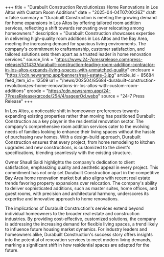 +++
title = "Durabuilt Construction Revolutionizes Home Renovations in Los Altos with Custom Room Additions"
date = "2025-04-04T07:00:26Z"
draft = false
summary = "Durabuilt Construction is meeting the growing demand for home expansions in Los Altos by offering tailored room addition services, reflecting a shift towards renovating over relocating among homeowners."
description = "Durabuilt Construction showcases expertise in delivering high-quality room additions in Los Altos and the Bay Area, meeting the increasing demand for spacious living environments. The company's commitment to craftsmanship, customer satisfaction, and tailored solutions sets them apart as a trusted leader in home renovation services."
source_link = "https://www.24-7pressrelease.com/press-release/521433/durabuilt-construction-leading-room-addition-contractor-in-los-altos-expands-living-spaces-with-unmatched-quality"
enclosure = "https://cdn.newsramp.app/banners/real-estate-3.jpg"
article_id = 85684
feed_item_id = 12509
url = "/news/202504/85684-durabuilt-construction-revolutionizes-home-renovations-in-los-altos-with-custom-room-additions"
qrcode = "https://cdn.newsramp.app/24-7PressRelease/qrcode/254/4/sageerOd.webp"
source = "24-7 Press Release"
+++

<p>In Los Altos, a noticeable shift in homeowner preferences towards expanding existing properties rather than moving has positioned Durabuilt Construction as a key player in the residential renovation sector. The company's comprehensive room addition services cater to the evolving needs of families looking to enhance their living spaces without the hassle of purchasing new homes. With a design-build approach, Durabuilt Construction ensures that every project, from home remodeling to kitchen upgrades and new constructions, is customized to the client's specifications, blending seamlessly with the existing structure.</p><p>Owner Shaull Saidi highlights the company's dedication to client satisfaction, emphasizing quality and aesthetic appeal in every project. This commitment has not only set Durabuilt Construction apart in the competitive Bay Area home renovation market but also aligns with recent real estate trends favoring property expansions over relocation. The company's ability to deliver sophisticated additions, such as master suites, home offices, and guest rooms, with precision and architectural harmony, underscores its expertise and innovative approach to home renovations.</p><p>The implications of Durabuilt Construction's services extend beyond individual homeowners to the broader real estate and construction industries. By providing cost-effective, customized solutions, the company is addressing the increasing demand for flexible living spaces, a trend likely to influence future housing market dynamics. For industry leaders and homeowners alike, Durabuilt Construction's success story offers insights into the potential of renovation services to meet modern living demands, marking a significant shift in how residential spaces are adapted for the future.</p>